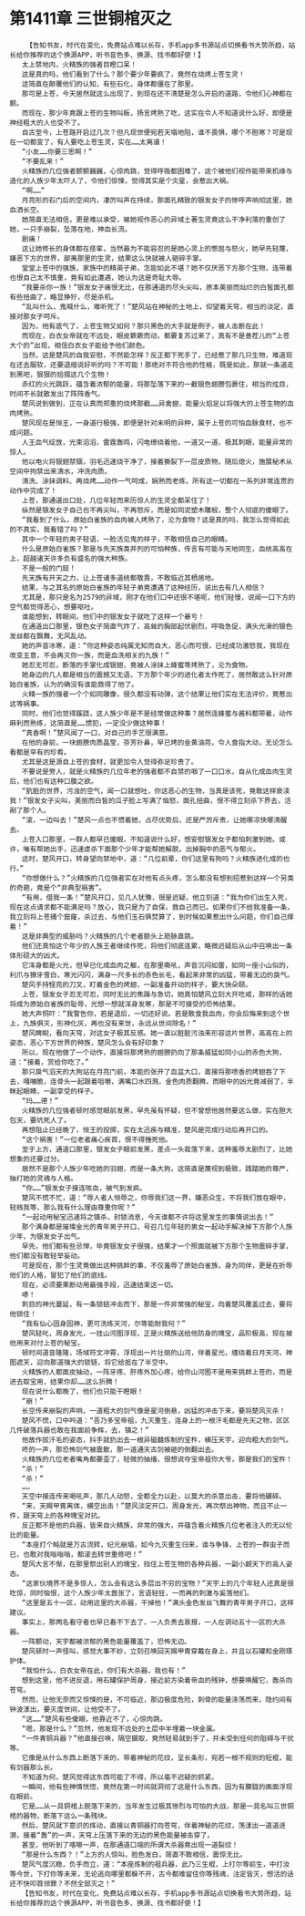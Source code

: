 # 第1411章 三世铜棺灭之
        【告知书友，时代在变化，免费站点难以长存，手机app多书源站点切换看书大势所趋，站长给你推荐的这个换源APP，听书音色多、换源、找书都好使！】
       太上禁地内，火精族的强者目瞪口呆！
       这是真的吗，他们看到了什么？那个要少年要疯了，竟然在烧烤上苍生灵！
       这简直在颠覆他们的认知，有些石化，身体都僵在了那里。
       那可是上苍，今天居然就这么出现了，到现在还不清楚是怎么开启的道路，令他们心神都在颤。
       而现在，那少年竟跟上苍的生物叫板，扬言烤熟了吃，这实在令人不知道说什么好，即便是神经粗大的人也受不了。
       自古至今，上苍路开启过几次？但凡现世便宛若天塌地陷，谁不畏惧，哪个不胆寒？可是现在一切都变了，有人要吃上苍生灵，实在……太离谱！
       “小友……你要三思啊！”
       “不要乱来！”
       火精族的几位强者颤颤巍巍，心惊肉跳，觉得呼吸都困难了，这个被他们视作能带来机缘与造化的人族少年太吓人了，令他们惊悚，觉得其实是个灾星，会惹出大祸。
       “啊……”
       月亮形的石门后的空间内，凄厉叫声在持续，那面孔精致的银发女子的惨呼声响彻这里，她血洒长空。
       她简直无法相信，更是难以承受，被她视作恶心的异域土著生灵竟这么干净利落的重创了她，一只手崩裂，坠落在地，神血长流。
       剧痛！
       这让她修长的身体都在痉挛，当然最为不能容忍的是她心灵上的憋屈与怒火，她早先轻蔑，嫌恶下方的世界，鄙夷那里的生灵，结果这么快就被人砸碎手掌。
       堂堂上苍中的强族，家族中的精英子弟，怎能如此不堪？她不仅厌恶下方那个生物，连带着也恨自己太不慎重，竟有如此遭遇，她认为这是奇耻大辱。
       “我要杀你一族！”银发女子痛恨无比，在那通道的尽头尖叫，原本美丽而灿烂的白皙面孔都有些扭曲了，略显狰狞，尽是杀机。
       “乱叫什么，鬼喊什么，难听死了！”楚风站在神秘的土地上，仰望着天穹，相当的淡定，直接对那女子呵斥。
       因为，他有底气了，上苍生物又如何？那只黑色的大手就是例子，被人击断在此！
       而现在，白衣女帝就在不远处，眼皮簌簌而动，都要复苏过来了，真有不是善茬儿的“上苍大个的”出现，相信白衣女子能给予他们颜色。
       当然，这是楚风的自我安慰，不然能怎样？反正都下死手了，已经惹了那几只生物，难道现在还去服软，还要退缩说好听的吗？不可能！那绝对不符合他的性格，既是如此，那就一条道走到黑吧，狠狠的拾掇这几个生物！
       赤红的火光跳跃，蕴含着浓郁的能量，将那坠落下来的一截银色翅膀包裹住，相当的炫目，时间不长就散发出了阵阵香气。
       楚风说到做到，正在认真而郑重的烧烤那截……异禽翅，能量火焰足以将强大的上苍生物的血肉烤熟。
       楚风现在是恒王，一身道行极强，即便是针对未明的异种，属于上苍的可怕血脉食材，也不成问题。
       人王血气绽放，光束滔滔，雷霆轰鸣，闪电缭绕着他，一道又一道，极其刺眼，能量异常的惊人。
       他以电火将银翅禁锢，羽毛迅速烧干净了，接着撕裂下一层皮质物，随后熄火，施展秘术从空间中拘禁出来清水，冲洗肉质。
       清洗、涂抹调料、再烧烤……动作一气呵成，娴熟而老练，所有这一切都在一系列非常连贯的动作中完成了！
       上苍，那通道出口处，几位年轻而来历惊人的生灵全都呆住了！
       纵然是银发女子自己也不再尖叫，不再怒斥，而是如同泥塑木雕般，整个人彻底的傻眼了。
       “我看到了什么，原始白雀族的血肉被人烤熟了，沦为食物？这是真的吗，我怎么觉得如此的不真实，我看错了吗？”
       其中一个年轻的男子轻语，一脸活见鬼的样子，不敢相信自己的眼睛。
       什么是原始白雀族？那是与先天族类并列的可怕种族，传言有可能与天地同生，血统高高在上，超越诸天许多负有盛名的强大种族。
       不是一般的门庭！
       先天族有开天之力，让上苍诸多道统都敬畏，不敢临近其栖居地。
       结果，与之其名的原始白雀族的年轻子弟竟遭遇了这种经历，说出去有几人相信？
       尤其是，那只是名为2579的异域，刚才在他们口中还很不堪呢，他们轻慢，说闻一口下方的空气都觉得恶心，想要呕吐。
       谁能想到，转眼间，他们中的银发女子就吃了这样一个暴亏！
       在通道出口那里，银色女子简直气炸了，高耸的胸部起伏剧烈，呼吸急促，满头光滑的银色发丝都在飘舞，无风乱动。
       她的声音冰寒，道：“你这种姿态纯属无知而自大，恶心而可恨，已经成功激怒我，我现在改变主意，不会再灭你一族，而是血洗相关的九族！”
       她忍无可忍，断落的手掌化成银翅，竟被人涂抹上蜂蜜等烤熟了，沦为食物。
       她身边的几人都是相当的震撼又无语，下方那个年少的进化者太作死了，居然敢这么针对原始白雀族，认为的确没有谁能救得了他了。
       火精一族的强者一个个如同雕像，很久都没有动弹，这个结果让他们实在无法评价，竟惹出这等祸事。
       同时，他们也觉得蹊跷，这人族少年是不是经常做这种事？居然连蜂蜜与酱料都带着，动作麻利而熟练，这简直是……惯犯，一定没少做这种事！
       “真香啊！”楚风闻了一口，对自己的手艺很满意。
       在他的身前，一块翅膀肉质晶莹，芬芳扑鼻，早已烤的金黄油亮，令人食指大动，无论怎么看都是罕有的珍肴。
       尤其是这是源自上苍的食材，就更加令人觉得弥足珍贵了。
       不要说是旁人，就是火精族的几位年老的强者都不自禁的咽了一口口水，自从化成血肉生灵后，他们也有这种口腹之欲。
       “肮脏的世界，污浊的空气，闻一口就想吐，你这恶心的生物，当真是该死，竟敢这样亵渎我！”银发女子尖叫，美丽而白皙的瓜子脸上写满了恼怒，面孔扭曲，恨不得立刻杀下界去，活剐了那个人。
       “滚，一边叫去！”楚风一点也不惯着她，占尽优势后，还是严厉斥责，让她哪凉快哪清醒去。
       上苍入口那里，一群人都早已傻眼，不知道说什么好，想安慰银发女子都怕刺激到她。或许，唯有帮她出手，迅速虐杀下面那个少年才能帮她解脱，出掉胸中的恶气与郁火。
       这时，楚风开口，转身望向禁地中，道：“几位前辈，你们这里有狗吗？火精族进化成的也行。”
       “你想做什么？”火精族的几位强者实在对他有点头疼，怎么都没有想到招惹到这样一个另类的奇葩，竟是个“非典型祸害”。
       “有用，借我一条！”楚风开口，见几人犹豫，很是迟疑，他立刻道：“我为你们出生入死，现在这点请求都不能满足吗？放心，我只是为了自保，救自己而已。如果你们不给我准备一条，我立刻将上苍捅个窟窿，杀过去，与他们玉石俱焚算了，到时候如果惹出什么问题，你们自己撑着！”
       这是非典型的威胁吗？火精族的几个老者额头上筋脉直跳。
       他们还真怕这个年少的人族王者继续作死，将他们彻底连累，略微迟疑后从山中召唤出一条体形硕大的凶犬。
       它浑身都是火光，但早已化成血肉之躯，在那里嘶吼，声音沉闷如雷，如同一座小山似的，利爪与獠牙雪白，寒光闪闪，满身一尺多长的赤色长毛，看起来非常的凶猛，带着无边的戾气。
       楚风手持锃亮的刀叉，盯着金色的烤翅，一副准备开动的样子，要大快朵颐。
       上苍，银发女子忍无可忍，同时无比的焦躁与急切，她真怕楚风立刻大开吃戒，那样的话她将成为原始白雀族的耻辱，光想一想就浑身发寒，那是不可接受的恐怖结果。
       她大声恫吓：“我警告你，若是退后，一切还好说。若是敢食我血肉，你会后悔来到这个世上，九族俱灭，形神化灰，再也没有来世，永远从世间除名！”
       楚风睥睨，看向天穹，对这女子极其反感。她一直以脏脏污浊来形容这片世界，高高在上的姿态，恶心下方世界的种族，楚风怎么会有好印象？
       所以，现在他做了一个动作，直接将那烤熟的翅膀扔向了那条威猛如同小山的赤色大狗，道：“接着，赏给你吃了。”
       那只戾气滔天的大狗站在月亮门前，本能的张开了血盆大口，直接将那喷香的烤翅吞了下去，嘎嘣脆，连骨头一起跟着咀嚼，满嘴口水四溅，金色肉质翻腾，而眼中的凶光竟减弱了，半眯起眼睛，一副享受的样子。
       “玛……德！”
       火精族的几位强者顿时感觉眼前发黑，早先虽有怀疑，但不曾想他居然要这么做，实在胆大包天，要坑死人了。
       再想阻止已经晚了，恒王的投掷，实在太迅疾与精准，楚风是完成行动后再开口的。
       “这个祸害！”一位老者痛心疾首，恨不得捶死他。
       至于上方，通道口那里，银发女子眼前发黑，差点一头栽落下来，这种羞辱太剧烈了，比她想象的还要过分。
       居然不是那个人族少年吃她的羽翅，而是一条大狗，这简直是蔑视到极致，践踏她的尊严，抽打她的灵魂与人格。
       “你……”银发女子接连咳血，被气到发疯。
       楚风不慌不忙，道：“辱人者人恒辱之，你辱我们这一界，嫌恶众生，不将我们放在眼中，轻贱我等，那么我有什么理由尊重你呢？”
       “一起动用秘宝迅速将之镇杀，封锁消息，今天谁都不许将这里发生的事情说出去！”
       那个满身都是璀璨金光的青年男子开口，号召几位年轻的男女一起动手解决掉下方那个人族少年，为银发女子出气。
       早先，他们都有些忌惮，毕竟银发女子很强，结果才一个照面就被下方那个生物震碎手掌，他们都没有敢轻举妄动。
       可是现在，那个生灵竟做出这种挑衅的事，不仅羞辱了原始白雀族，身为同伴，更是在折辱他们的人格，冒犯了他们的底线。
       现在，必须要果断动用最强手段，迅速结束这一切。
       哧！
       刺目的神光蔓延，有一条锁链冲击而下，那是一件非常强的秘宝，向着楚风覆盖过去，要将他锁住！
       “我有仙心固身固神，更可洗练天河，尔等能耐我何？”
       楚风轻叱，周身发光，一挂山河图浮现，正是火精族送给他防身的瑰宝，品阶极高，现在被他用来对付上苍的秘宝。
       顿时间道音隆隆，场域符文冲霄，浮现出一片壮丽的山河，伴着星光，缠绕着日月天河，神图遮天，迎向那道强大的锁链，将它给抵在了半空中。
       火精族的人都面皮抽动，一阵牙疼、肝疼外加心疼，给你山河图不是用来挑衅上苍的，而是进去取宝用，结果你却……这么折腾！
       现在说什么都晚了，他们也只能干瞪眼！
       “崩！”
       长空传来崩裂的声响，一道粗大的剑气像是星河倒悬，凶猛的冲击下来，要将楚风灭杀！
       楚风不慌，口中吟道：“吾乃多宝帝祖，九灭重生，连身上的一根汗毛都是先天之物，区区几件破落兵器也敢在我面前争辉，去，镇之！”
       他故作拔汗毛的姿态，抖手就扔出去一根异磁髓炼制的宝杵，横压天宇，迎向粗大的剑气。
       咚的一声，那恐怖剑气被震散，那一道通天古剑被砸的倒翻出去。
       火精族的几位老者嘴角都要歪了，轻微的抽搐，很想说夺宝帝祖你大爷，那是我们的宝杵！
       “杀！”
       “杀！”
       ……
       天空中接连传来喝吼声，那几人动怒，全都全力以赴，以莫大的杀意出击，要将他碾碎。
       “来，天赐甲胄离体，横空出击！”楚风淡定开口，周身发光，再次祭出神物，而且不止一件，跟天穹上的各种瑰宝对抗。
       反正都不是他的兵器，皆来自火精族，非常的强大，并蕴含着火精族几位老者注入的无以伦比的能量。
       “本座打个盹就是万古流转，纪元崩塌，如今九灭重生归来，谁与争锋，上苍的一群虫子而已，也敢对我嗡嗡嗡，都滚去转世重修吧！”
       楚风大言不惭，在那里祭出别人的瑰宝，挡住上苍生物的各种兵器，一副小觑天下的高人姿态。
       “这家伙境界不是多惊人，怎么会有这么多层出不穷的宝物？”天宇上的几个年轻人还真是很吃惊，同时恼恨，这个人族少年太嚣张了，言语轻狂，一而再的刺激与奚落他们。
       “这里是五十一区，动用这里的大杀器，干掉他！”满头金色发丝飞舞的青年男子开口，这样建议。
       事实上，那两名看守者也早已看不下去了，一人负责去禀报，一人在调动五十一区的大杀器。
       一阵颤动，天宇都被浓郁的黑色能量覆盖了，恐怖无边。
       楚风顿时一声怪叫，感觉大事不妙，立刻召唤回天赐甲胄穿戴在身上，并且以石罐和金刚琢护体。
       “我怕什么，白衣女帝在此，你们有大杀器，我也有！”
       想到这里，他不进反退，用石罐保护周身，接近前方染着帝血的残钟，想要唤醒它，轰杀向苍穹。
       然而，让他无奈而又惊悚的是，不可临近，那边极度危险，刺骨的能量涤荡而来，隐约间有钟波漾出，要灭度世间，让他受不了。
       “这……”楚风有些傻眼，他靠近不了，心惊肉跳。
       “嗯，那是什么？”忽然，他发现不远处的土层中半埋着一块金属。
       “一件青铜兵器？”他直接召唤，隔空摄取，竟然轻易就到手了，并未受到任何的阻碍与干扰等。
       它像是从什么东西上断落下来的，带着神秘的花纹，呈长条形，宛若一根不规则的短棍，能有剑器那么长。
       不知道为何，楚风觉得这东西可能了不得，所以毫不迟疑的抓紧。
       一瞬间，他有些神情恍惚，竟然在第一时间就洞彻了这是什么东西，因为有朦胧的画面浮现在眼前。
       它是……从一具铜棺上脱落下来的，当年发生过极其惨烈与可怕的大战，那是一具名叫三世铜棺的器物，断落下这么一条残块。
       然后，楚风就下意识的挥动，直接以青铜器打向苍穹，伴着神秘的花纹，荡漾出一道道涟漪，接着“轰”的一声，天穹上压落下来的无边的黑色能量被击穿了。
       甚至，他听到了喀嚓一声，在那通道口端的所谓大杀器竟出现一道裂纹！
       “那是什么东西？！”上方的人惊叫，脸色发白，简直不敢相信，震惊无比。
       楚风气度沉稳，负手而立，道：“本座炼制的祖兵器，此乃三生棍，上打尔等前生，中打汝等今世，下打你等未来，无论逃向哪里都躲不开，古今都难留住你等残魂，注定皆灭，想活的话还不快叩首领罪？不然全部灭之！”
       【告知书友，时代在变化，免费站点难以长存，手机app多书源站点切换看书大势所趋，站长给你推荐的这个换源APP，听书音色多、换源、找书都好使！】